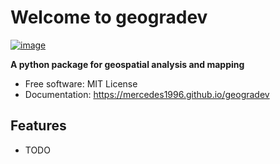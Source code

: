 # Welcome to geogradev


[![image](https://img.shields.io/pypi/v/geogradev.svg)](https://pypi.python.org/pypi/geogradev)


**A python package for geospatial analysis and mapping**


-   Free software: MIT License
-   Documentation: <https://mercedes1996.github.io/geogradev>
    

## Features

-   TODO

